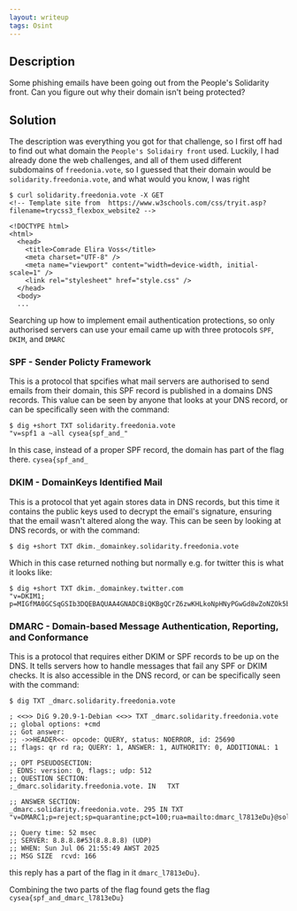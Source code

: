 ```yaml
---
layout: writeup
tags: Osint
---
```


## Description

Some phishing emails have been going out from the People's Solidarity front. Can you figure out why their domain isn't being protected?

## Solution

The description was everything you got for that challenge, so I first off had to find out what domain the `People's Solidairy front` used. Luckily, I had already done the web challenges, and all of them used different subdomains of `freedonia.vote`, so I guessed that their domain would be `solidarity.freedonia.vote`, and what would you know, I was right
```text
$ curl solidarity.freedonia.vote -X GET
<!-- Template site from  https://www.w3schools.com/css/tryit.asp?filename=trycss3_flexbox_website2 -->

<!DOCTYPE html>
<html>
  <head>
    <title>Comrade Elira Voss</title>
    <meta charset="UTF-8" />
    <meta name="viewport" content="width=device-width, initial-scale=1" />
    <link rel="stylesheet" href="style.css" />
  </head>
  <body>
  ...
```

Searching up how to implement email authentication protections, so only authorised servers can use your email came up with three protocols `SPF`, `DKIM`, and `DMARC`

### SPF - Sender Policty Framework

This is a protocol that spcifies what mail servers are authorised to send emails from their domain, this SPF record is published in a domains DNS records.
This value can be seen by anyone that looks at your DNS record, or can be specifically seen with the command:
```text
$ dig +short TXT solidarity.freedonia.vote
"v=spf1 a ~all cysea{spf_and_"
```

In this case, instead of a proper SPF record, the domain has part of the flag there. `cysea{spf_and_`


### DKIM - DomainKeys Identified Mail

This is a protocol that yet again stores data in DNS records, but this time it contains the public keys used to decrypt the email's signature, ensuring that the email wasn't altered along the way. This can be seen by looking at DNS records, or with the command:
```text
$ dig +short TXT dkim._domainkey.solidarity.freedonia.vote

```

Which in this case returned nothing but normally e.g. for twitter this is what it looks like:

```text
$ dig +short TXT dkim._domainkey.twitter.com
"v=DKIM1; p=MIGfMA0GCSqGSIb3DQEBAQUAA4GNADCBiQKBgQCrZ6zwKHLkoNpHNyPGwGd8wZoNZOk5buOf8wJwfkSZsNllZs4jTNFQLy6v4Ok9qd46NdeRZWnTAY+lmAAV1nfH6ulBjiRHsdymijqKy/VMZ9Njjdy/+FPnJSm3+tG9Id7zgLxacA1Yis/18V3TCfvJrHAR/a77Dxd65c96UvqP3QIDAQAB"
```

### DMARC - Domain-based Message Authentication, Reporting, and Conformance

This is a protocol that requires either DKIM or SPF records to be up on the DNS. It tells servers how to handle messages that fail any SPF or DKIM checks. It is also accessible in the DNS record, or can be specifically seen with the command:
```text
$ dig TXT _dmarc.solidarity.freedonia.vote

; <<>> DiG 9.20.9-1-Debian <<>> TXT _dmarc.solidarity.freedonia.vote
;; global options: +cmd
;; Got answer:
;; ->>HEADER<<- opcode: QUERY, status: NOERROR, id: 25690
;; flags: qr rd ra; QUERY: 1, ANSWER: 1, AUTHORITY: 0, ADDITIONAL: 1

;; OPT PSEUDOSECTION:
; EDNS: version: 0, flags:; udp: 512
;; QUESTION SECTION:
;_dmarc.solidarity.freedonia.vote. IN   TXT

;; ANSWER SECTION:
_dmarc.solidarity.freedonia.vote. 295 IN TXT    "v=DMARC1;p=reject;sp=quarantine;pct=100;rua=mailto:dmarc_l7813eDu}@solidarity.freedonia.vote"

;; Query time: 52 msec
;; SERVER: 8.8.8.8#53(8.8.8.8) (UDP)
;; WHEN: Sun Jul 06 21:55:49 AWST 2025
;; MSG SIZE  rcvd: 166
```

this reply has a part of the flag in it `dmarc_l7813eDu}`.

Combining the two parts of the flag found gets the flag `cysea{spf_and_dmarc_l7813eDu}`

